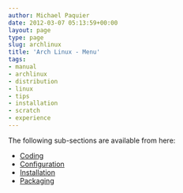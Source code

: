 ```yaml
---
author: Michael Paquier
date: 2012-03-07 05:13:59+00:00
layout: page
type: page
slug: archlinux
title: 'Arch Linux - Menu'
tags:
- manual
- archlinux
- distribution
- linux
- tips
- installation
- scratch
- experience
---
```

The following sub-sections are available from here:

  * [Coding](/manuals/archlinux/coding/)
  * [Configuration](/manuals/archlinux/misc-configuration/)
  * [Installation](/manuals/archlinux/installation-2/)
  * [Packaging](/manuals/archlinux/packaging/)
